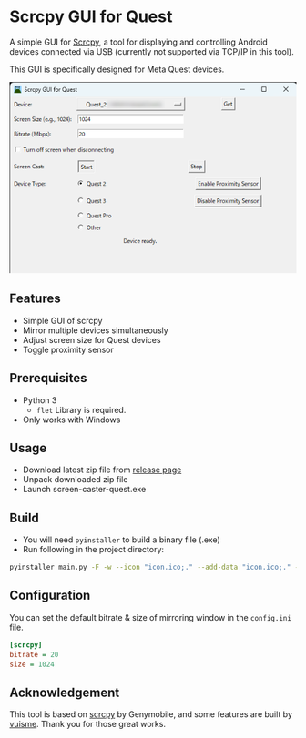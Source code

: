 # Scrcpy GUI for Quest

A simple GUI for [Scrcpy](https://github.com/Genymobile/scrcpy), a tool for displaying and controlling Android devices connected via USB (currently not supported via TCP/IP in this tool). 

This GUI is specifically designed for Meta Quest devices.

![GUI image](./img/showcase.png)

## Features
- Simple GUI of scrcpy
- Mirror multiple devices simultaneously
- Adjust screen size for Quest devices
- Toggle proximity sensor


## Prerequisites

- Python 3
  - `flet` Library is required.
- Only works with Windows

## Usage
- Download latest zip file from [release page](https://github.com/hiroyamochi/quest-screen-caster/releases/latest)
- Unpack downloaded zip file
- Launch screen-caster-quest.exe

## Build
- You will need `pyinstaller` to build a binary file (.exe)
- Run following in the project directory:
```bash
pyinstaller main.py -F -w --icon "icon.ico;." --add-data "icon.ico;." --name screen-caster-quest
```

## Configuration
You can set the default bitrate & size of mirroring window in the `config.ini` file.

```ini
[scrcpy]
bitrate = 20
size = 1024
```

## Acknowledgement
This tool is based on [scrcpy](https://github.com/Genymobile/scrcpy) by Genymobile, and some features are built by [vuisme](https://github.com/Genymobile/scrcpy/pull/4658#issuecomment-1974796095). Thank you for those great works.
